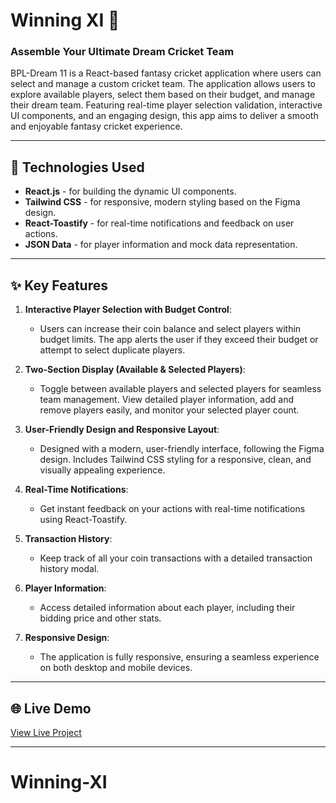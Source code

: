 # Winning XI 🏏

### Assemble Your Ultimate Dream Cricket Team

BPL-Dream 11 is a React-based fantasy cricket application where users can select and manage a custom cricket team. The application allows users to explore available players, select them based on their budget, and manage their dream team. Featuring real-time player selection validation, interactive UI components, and an engaging design, this app aims to deliver a smooth and enjoyable fantasy cricket experience.

---

## 🚀 Technologies Used

- **React.js** - for building the dynamic UI components.
- **Tailwind CSS** - for responsive, modern styling based on the Figma design.
- **React-Toastify** - for real-time notifications and feedback on user actions.
- **JSON Data** - for player information and mock data representation.

---

## ✨ Key Features

1. **Interactive Player Selection with Budget Control**:
   - Users can increase their coin balance and select players within budget limits. The app alerts the user if they exceed their budget or attempt to select duplicate players.

2. **Two-Section Display (Available & Selected Players)**:
   - Toggle between available players and selected players for seamless team management. View detailed player information, add and remove players easily, and monitor your selected player count.

3. **User-Friendly Design and Responsive Layout**:
   - Designed with a modern, user-friendly interface, following the Figma design. Includes Tailwind CSS styling for a responsive, clean, and visually appealing experience.

4. **Real-Time Notifications**:
   - Get instant feedback on your actions with real-time notifications using React-Toastify.

5. **Transaction History**:
   - Keep track of all your coin transactions with a detailed transaction history modal.

6. **Player Information**:
   - Access detailed information about each player, including their bidding price and other stats.

7. **Responsive Design**:
   - The application is fully responsive, ensuring a seamless experience on both desktop and mobile devices.

---


## 🌐 Live Demo

[View Live Project](https://winningxi.netlify.app)

---

# Winning-XI